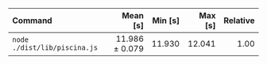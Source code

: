 | Command | Mean [s] | Min [s] | Max [s] | Relative |
|:---|---:|---:|---:|---:|
| `node ./dist/lib/piscina.js` | 11.986 ± 0.079 | 11.930 | 12.041 | 1.00 |
